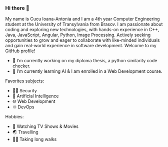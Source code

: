 ### Hi there 👋

My name is Cucu Ioana-Antonia and I am a 4th year Computer Engineering student at the University of Transylvania from Brasov.
I am passionate about coding and exploring new technologies, with hands-on experience in C++, Java, JavaScript, Angular, Python, Image Processing. Actively seeking opportunities to grow and eager to collaborate with like-minded individuals and gain real-world experience in software development.
Welcome to my GitHub profile!

 - 🔭 I’m currently working on my diploma thesis, a python similarity code checker.
 - 🌱 I’m currently learning AI & I am enrolled in a Web Development course. 

Favorites subjects:
 - 👩‍💻 Security
 - 🤖 Artificial Intelligence
 - 🌐 Web Development
 - ♾️ DevOps

Hobbies:
 - 🎥 Watching TV Shows & Movies
 - 🌏 Travelling
 - 🚶‍♀️ Taking long walks
 

